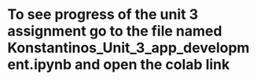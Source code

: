 # To see progress of the unit 3 assignment go to the file named Konstantinos_Unit_3_app_development.ipynb and open the colab link
